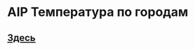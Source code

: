 # AIP Температура по городам
## <a href="https://anfihiplay.github.io/temperature-aip2/">Здесь</a>

